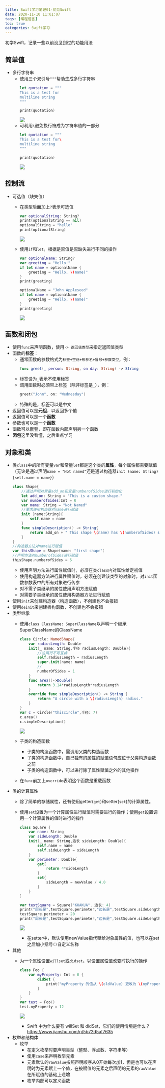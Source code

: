 ```yaml
---
title: Swift学习笔记01-初见Swift
date: 2020-11-10 11:01:07
tags: [编程语言]
toc: true
categories: Swift学习
---
```

初学Swift，记录一些以前没见到过的功能用法
<!--more-->
## 简单值
- 多行字符串
  - 使用三个双引号``"""``帮助生成多行字符串
    ```swift
    let quotation = """
    This is a test for
    multiline string
    """

    print(quotation)
    ```
    ![](Swift学习笔记01-初见/2020-11-13-07-50-15.png)
  - 可利用``\``避免换行符成为字符串值的一部分
    ```swift
    let quotation = """
    This is a test for\
    multiline string
    """

    print(quotation)
    ```
    ![](Swift学习笔记01-初见/2020-11-13-07-50-51.png)

## 控制流
- 可选值（缺失值）
  - 在类型后面加上``?``表示可选值
    ```swift
    var optionalString: String?
    print(optionalString == nil)
    optionalString = "hello"
    print(optionalString)
    ```
    ![](Swift学习笔记01-初见/2020-11-13-10-52-17.png)

  - 使用``if``和``let``，根据是否值是否缺失进行不同的操作
    ```swift
    var optionalName: String?
    var greeting = "Hello!"
    if let name = optionalName {
        greeting = "Hello, \(name)"
    }
    print(greeting)

    optionalName = "John Appleseed"
    if let name = optionalName {
        greeting = "Hello, \(name)"
    }
    print(greeting)
    ```
    ![](Swift学习笔记01-初见/2020-11-13-16-28-01.png)

## 函数和闭包
- 使用`func`来声明函数，使用`-> 返回值类型`来指定返回值类型
- 函数的**标签**：
  - 通常函数的参数格式为``标签+空格+形参名+冒号+参数类型``，例：
    ```swift
    func greet(_ person: String, on day: String) -> String 
    ```
  - 标签设为``_``表示不使用标签
  - 调用函数时必须带上标签（除非标签是``_``），例：
    ```swift
    greet("John", on: "Wednesday")
    ```
  - 特殊的是，标签可以是中文
- 返回值可以是**元组**，以返回多个值
- 返回值可以是一个**函数**
- 参数也可以是一个**函数**
- 函数可以嵌套，即在函数内部声明另一个函数
- **闭包**这里没看懂，之后重点学习
## 对象和类
- 类``class``中的所有变量``var``和常量``let``都是这个类的**属性**，每个属性都需要赋值（无论是通过声明``name = "Not named"``还是通过构造器``init (name: String) {self.name = name}``）
  ```swift
  class Shape{
      //通过声明对常量add_on和变量numberofSides进行初始化
      let add_on: String = "This is a custom shape."
      var numberofSides:Int = 0
      var name: String = "Not Named"
      //要求使用构造器对name进行赋值
      init (name:String){
          self.name = name
      }
      func simpleDescription() -> String{
          return add_on + " This shape \(name) has \(numberofSides) sides."
      }
  }
  //构造器方法对name进行赋值
  var thisShape = Shape(name: "first shape")
  //声明方法对numberofSides进行赋值
  thisShape.numberofSides = 5
  ```
  - 使用声明方法进行属性赋值时，必须在类``class``内对属性给定初值
  - 使用构造器方法进行属性赋值时，必须在创建该类型的对象时，对``init``函数参数表中的所有对象进行传参
  - 对不需子类继承的属性使用声明方法赋值
  - 对需要子类继承的属性使用构造器方法进行赋值
- 使用``init``来创建构造器（构造函数），不创建也不会报错
- 使用``deinit``来创建析构函数，不创建也不会报错
- 类型继承
  - 使用``class ClassName: SuperClassName``以声明一个继承SuperClassName的ClassName
    ```swift
    class Circle: NamedShape{
        var radiusLength: Double
        init(_ name: String,半径 radiusLength: Double){
            //这两行不可互换
            self.radiusLength = radiusLength
            super.init(name: name)
            //
            numberOfSides = 1
        }
        func area()->Double{
            return 3.14*radiusLength*radiusLength
        }
        override func simpleDescription() -> String {
            return "A circle with a \(radiusLength) radius."
        }
    }
    var c = Circle("thiscircle",半径: 7)
    c.area()
    c.simpleDescription()
    ```
    ![](Swift学习笔记01-初见/2020-11-16-17-55-59.png)

  - 子类的构造函数
    - 子类的构造函数中，需调用父类的构造函数
    - 子类的构造函数中，自己独有的属性的赋值语句应位于父类构造函数之前
    - 子类的构造函数中，可以进行除了属性赋值之外的其他操作
  - 在``func``前加上``override``表明这个函数是重载函数

<div id="computedProperty"> </div>

- 类的计算属性
  - 除了简单的存储属性，还有使用getter(``get``)和setter(``set``)的计算属性。
  - 使用``set``设置为一个计算属性进行赋值时需要进行的操作；使用``get``设置调用一个计算属性的值时进行的操作
    ```swift
    class Square {
        var name: String
        var sideLength: Double
        init(_ name: String,边长 sideLength: Double){
            self.name = name
            self.sideLength = sideLength
        }
        var perimeter: Double{
            get{
                return 4*sideLength
            }
            set{
                sideLength = newValue / 4.0
            }
        }
    }

    var testSquare = Square("KUAKUA", 边长: 4)
    print("周长是",testSquare.perimeter,"边长是",testSquare.sideLength)
    testSquare.perimeter = 20
    print("周长是",testSquare.perimeter,"边长是",testSquare.sideLength)
    ```
    ![](Swift学习笔记01-初见/2020-11-16-18-54-45.png)

    - 在setter中，默认使用newValue指代赋给对象属性的值，也可以在set之后加小括号``()``自定义名称
- 其他
  - 为一个属性设置``willset``或``didset``，以设置属性值改变时执行的操作
    ```swift
    class Foo {
        var myProperty: Int = 0 {
            didSet {
                print("myProperty 的值从 \(oldValue) 更改为 \(myProperty)")
            }
        }
    }
    var test = Foo()
    test.myProperty = 12
    ```
    ![](Swift学习笔记01-初见/2020-11-17-10-49-36.png)
    
    - Swift 中为什么要有 willSet 和 didSet，它们的使用情境是什么？ https://www.jianshu.com/p/5b72d5af7635
- 枚举和结构体
  - 枚举
    - 在定义枚举时要声明类型（整型、浮点数、字符串等）
    - 使用``case``来声明枚举元素
    - 元素默认的``rawValue``按照声明顺序从0开始每次加1，但是也可以在声明时为元素赋上一个值，在被赋值的元素之后声明的元素的``rawValue``在所赋值的基础上递增
    - 枚举内部可以定义函数

 
